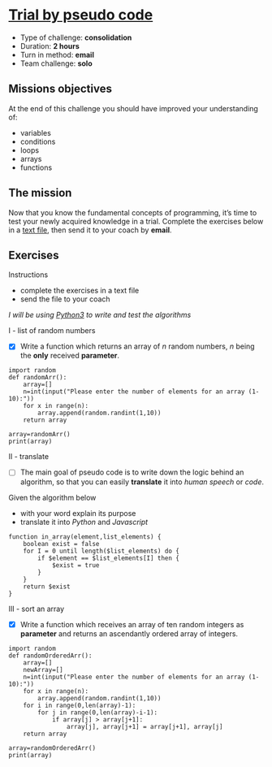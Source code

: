 # [Trial by pseudo code](https://github.com/becodeorg/BXL-Swartz-4-27/blob/master/1.The-Field/7.Algorithmic/07-trial.adoc)
* Type of challenge: **consolidation**
* Duration: **2 hours**
* Turn in method: **email**
* Team challenge: **solo**

## Missions objectives
At the end of this challenge you should have improved your understanding of:
* variables
* conditions
* loops
* arrays
* functions

## The mission
Now that you know the fundamental concepts of programming, it’s time to test your newly acquired knowledge in a trial. Complete the exercises below in a [text file](https://en.wikipedia.org/wiki/Text_file), then send it to your coach by **email**.

## Exercises
Instructions
* complete the exercises in a text file
* send the file to your coach

*I will be using [Python3](https://repl.it/languages/python3) to write and test the algorithms*

I - list of random numbers
- [x] Write a function which returns an array of *n* random numbers, *n* being the **only** received **parameter**.
```
import random
def randomArr():
    array=[]
    n=int(input("Please enter the number of elements for an array (1-10):"))
    for x in range(n):
        array.append(random.randint(1,10))
    return array

array=randomArr()
print(array)  
```

II - translate
- [ ] The main goal of pseudo code is to write down the logic behind an algorithm, so that you can easily **translate** it into *human speech* or *code*.

Given the algorithm below
* with your word explain its purpose
* translate it into *Python* and *Javascript*
```
function in_array(element,list_elements) {
	boolean exist = false
	for I = 0 until length($list_elements) do {
		if $element == $list_elements[I] then {
			$exist = true
		}
	}
	return $exist
}
```

III - sort an array
- [x] Write a function which receives an array of ten random integers as **parameter** and returns an ascendantly ordered array of integers.
```
import random
def randomOrderedArr():
    array=[]
    newArray=[]
    n=int(input("Please enter the number of elements for an array (1-10):"))
    for x in range(n):
        array.append(random.randint(1,10))
    for i in range(0,len(array)-1):
        for j in range(0,len(array)-i-1):
            if array[j] > array[j+1]:
                array[j], array[j+1] = array[j+1], array[j]
    return array
        
array=randomOrderedArr()
print(array)
```
